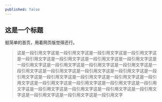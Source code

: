 ```yaml
---
published: false
---
```


## 这是一个标题

挺简单的首页，用着网页版觉得还行。

> 这是一段引用文字这是一段引用文字这是一段引用文字这是一段引用文字这是一段引用文字这是一段引用文字这是一段引用文字这是一段引用文字这是一段引用文字这是一段引用文字这是一段引用文字这是一段引用文字这是一段引用文字这是一段引用文字这是一段引用文字这是一段引用文字这是一段引用文字这是一段引用文字这是一段引用文字这是一段引用文字这是一段引用文字这是一段引用文字这是一段引用文字这是一段引用文字这是一段引用文字这是一段引用文字这是一段引用文字这是一段引用文字这是一段引用文字这是一段引用文字这是一段引用文字这是一段引用文字
